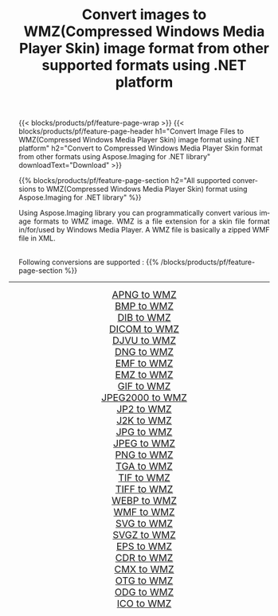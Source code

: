 ﻿---
title: Convert images to WMZ(Compressed Windows Media Player Skin) image format from other supported formats using .NET platform 
weight: 3920
url: /net/conversion/to/wmz 
lang: en
langdirlevel: 2
locales: zh-hans,ja,it,ru,de,es,fr,nl,id,lt,pl,pt,vi,tr,ko,zh-hant,ar,hi,th,sv,cs,uk,he
description: Using Aspose.Imaging for .NET library it is easy to convert to WMZ(Compressed Windows Media Player Skin) from other supported image formats
---

{{< blocks/products/pf/feature-page-wrap >}}
{{< blocks/products/pf/feature-page-header h1="Convert Image Files to WMZ(Compressed Windows Media Player Skin) image format using .NET platform" h2="Convert to Compressed Windows Media Player Skin format from other formats using Aspose.Imaging for .NET library" downloadText="Download" >}}


{{% blocks/products/pf/feature-page-section  h2="All supported conversions to WMZ(Compressed Windows Media Player Skin) format using Aspose.Imaging for .NET library" %}}
<p align=justify>Using Aspose.Imaging library you can programmatically convert various image formats to WMZ image. WMZ is a file extension for a skin file format in/for/used by Windows Media Player. A WMZ file is basically a zipped WMF file in XML.</p>
<br/>
Following conversions are supported :
{{% /blocks/products/pf/feature-page-section %}}
<div class="container-fluid productfamilypage bg-gray">
    <div class="convertypes bg-gray agp-content section">
        <div class="container">
		<hr style="margin-left:-20px;"/>
		<div class="row other-converters" style="gap: 10px;font-size: 19px;text-align:center;">
		    <div class='col-md-2 other-converter remove-lp remove-rp'><a href="/imaging/net/conversion/apng-to-wmz" style="padding:15px;">APNG to WMZ</a></div>
<div class='col-md-2 other-converter remove-lp remove-rp'><a href="/imaging/net/conversion/bmp-to-wmz" style="padding:15px;">BMP to WMZ</a></div>
<div class='col-md-2 other-converter remove-lp remove-rp'><a href="/imaging/net/conversion/dib-to-wmz" style="padding:15px;">DIB to WMZ</a></div>
<div class='col-md-2 other-converter remove-lp remove-rp'><a href="/imaging/net/conversion/dicom-to-wmz" style="padding:15px;">DICOM to WMZ</a></div>
<div class='col-md-2 other-converter remove-lp remove-rp'><a href="/imaging/net/conversion/djvu-to-wmz" style="padding:15px;">DJVU to WMZ</a></div>
<div class='col-md-2 other-converter remove-lp remove-rp'><a href="/imaging/net/conversion/dng-to-wmz" style="padding:15px;">DNG to WMZ</a></div>
<div class='col-md-2 other-converter remove-lp remove-rp'><a href="/imaging/net/conversion/emf-to-wmz" style="padding:15px;">EMF to WMZ</a></div>
<div class='col-md-2 other-converter remove-lp remove-rp'><a href="/imaging/net/conversion/emz-to-wmz" style="padding:15px;">EMZ to WMZ</a></div>
<div class='col-md-2 other-converter remove-lp remove-rp'><a href="/imaging/net/conversion/gif-to-wmz" style="padding:15px;">GIF to WMZ</a></div>
<div class='col-md-2 other-converter remove-lp remove-rp'><a href="/imaging/net/conversion/jpeg2000-to-wmz" style="padding:15px;">JPEG2000 to WMZ</a></div>
<div class='col-md-2 other-converter remove-lp remove-rp'><a href="/imaging/net/conversion/jp2-to-wmz" style="padding:15px;">JP2 to WMZ</a></div>
<div class='col-md-2 other-converter remove-lp remove-rp'><a href="/imaging/net/conversion/j2k-to-wmz" style="padding:15px;">J2K to WMZ</a></div>
<div class='col-md-2 other-converter remove-lp remove-rp'><a href="/imaging/net/conversion/jpg-to-wmz" style="padding:15px;">JPG to WMZ</a></div>
<div class='col-md-2 other-converter remove-lp remove-rp'><a href="/imaging/net/conversion/jpeg-to-wmz" style="padding:15px;">JPEG to WMZ</a></div>
<div class='col-md-2 other-converter remove-lp remove-rp'><a href="/imaging/net/conversion/png-to-wmz" style="padding:15px;">PNG to WMZ</a></div>
<div class='col-md-2 other-converter remove-lp remove-rp'><a href="/imaging/net/conversion/tga-to-wmz" style="padding:15px;">TGA to WMZ</a></div>
<div class='col-md-2 other-converter remove-lp remove-rp'><a href="/imaging/net/conversion/tif-to-wmz" style="padding:15px;">TIF to WMZ</a></div>
<div class='col-md-2 other-converter remove-lp remove-rp'><a href="/imaging/net/conversion/tiff-to-wmz" style="padding:15px;">TIFF to WMZ</a></div>
<div class='col-md-2 other-converter remove-lp remove-rp'><a href="/imaging/net/conversion/webp-to-wmz" style="padding:15px;">WEBP to WMZ</a></div>
<div class='col-md-2 other-converter remove-lp remove-rp'><a href="/imaging/net/conversion/wmf-to-wmz" style="padding:15px;">WMF to WMZ</a></div>
<div class='col-md-2 other-converter remove-lp remove-rp'><a href="/imaging/net/conversion/svg-to-wmz" style="padding:15px;">SVG to WMZ</a></div>
<div class='col-md-2 other-converter remove-lp remove-rp'><a href="/imaging/net/conversion/svgz-to-wmz" style="padding:15px;">SVGZ to WMZ</a></div>
<div class='col-md-2 other-converter remove-lp remove-rp'><a href="/imaging/net/conversion/eps-to-wmz" style="padding:15px;">EPS to WMZ</a></div>
<div class='col-md-2 other-converter remove-lp remove-rp'><a href="/imaging/net/conversion/cdr-to-wmz" style="padding:15px;">CDR to WMZ</a></div>
<div class='col-md-2 other-converter remove-lp remove-rp'><a href="/imaging/net/conversion/cmx-to-wmz" style="padding:15px;">CMX to WMZ</a></div>
<div class='col-md-2 other-converter remove-lp remove-rp'><a href="/imaging/net/conversion/otg-to-wmz" style="padding:15px;">OTG to WMZ</a></div>
<div class='col-md-2 other-converter remove-lp remove-rp'><a href="/imaging/net/conversion/odg-to-wmz" style="padding:15px;">ODG to WMZ</a></div>
<div class='col-md-2 other-converter remove-lp remove-rp'><a href="/imaging/net/conversion/ico-to-wmz" style="padding:15px;">ICO to WMZ</a></div>
                </div>
        </div>
    </div>
</div>
<br/>

